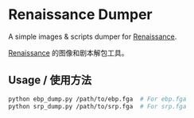 # Renaissance Dumper

A simple images & scripts dumper for [Renaissance](https://vndb.org/v611).

[Renaissance](https://vndb.org/v611) 的图像和剧本解包工具。

## Usage / 使用方法

```bash
python ebp_dump.py /path/to/ebp.fga  # For ebp.fga
python srp_dump.py /path/to/srp.fga  # For srp.fga
```
